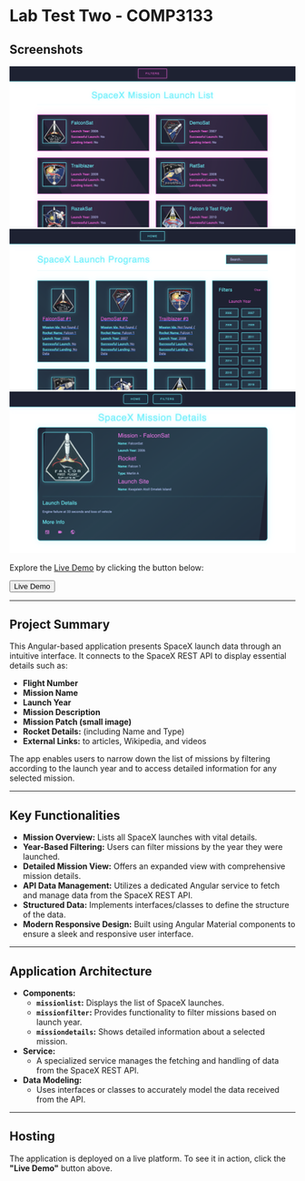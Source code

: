 # Lab Test Two - COMP3133

## Screenshots

![Launch List](screenshots/launchList.png)  
![Filtered Launches](screenshots/filteredList.png)  
![Launch Details](screenshots/detailOfList.png)

Explore the [Live Demo](https://anthony-labtest2.vercel.app/) by clicking the button below:

<a href="https://anthony-labtest.netlify.app/" target="_blank">
  <button>Live Demo</button>
</a>

---

## Project Summary

This Angular-based application presents SpaceX launch data through an intuitive interface. It connects to the SpaceX REST API to display essential details such as:

- **Flight Number**
- **Mission Name**
- **Launch Year**
- **Mission Description**
- **Mission Patch (small image)**
- **Rocket Details:** (including Name and Type)
- **External Links:** to articles, Wikipedia, and videos

The app enables users to narrow down the list of missions by filtering according to the launch year and to access detailed information for any selected mission.

---

## Key Functionalities

- **Mission Overview:** Lists all SpaceX launches with vital details.
- **Year-Based Filtering:** Users can filter missions by the year they were launched.
- **Detailed Mission View:** Offers an expanded view with comprehensive mission details.
- **API Data Management:** Utilizes a dedicated Angular service to fetch and manage data from the SpaceX REST API.
- **Structured Data:** Implements interfaces/classes to define the structure of the data.
- **Modern Responsive Design:** Built using Angular Material components to ensure a sleek and responsive user interface.

---

## Application Architecture

- **Components:**
  - **`missionlist`:** Displays the list of SpaceX launches.
  - **`missionfilter`:** Provides functionality to filter missions based on launch year.
  - **`missiondetails`:** Shows detailed information about a selected mission.
- **Service:**
  - A specialized service manages the fetching and handling of data from the SpaceX REST API.
- **Data Modeling:**
  - Uses interfaces or classes to accurately model the data received from the API.

---

## Hosting

The application is deployed on a live platform. To see it in action, click the **"Live Demo"** button above.
